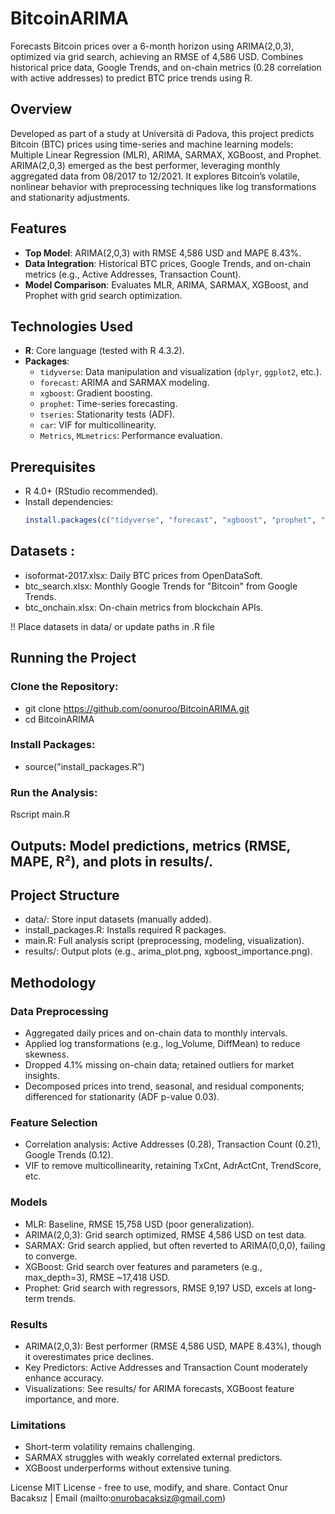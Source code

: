 # BitcoinARIMA

Forecasts Bitcoin prices over a 6-month horizon using ARIMA(2,0,3), optimized via grid search, achieving an RMSE of 4,586 USD. Combines historical price data, Google Trends, and on-chain metrics (0.28 correlation with active addresses) to predict BTC price trends using R.

## Overview

Developed as part of a study at Università di Padova, this project predicts Bitcoin (BTC) prices using time-series and machine learning models: Multiple Linear Regression (MLR), ARIMA, SARMAX, XGBoost, and Prophet. ARIMA(2,0,3) emerged as the best performer, leveraging monthly aggregated data from 08/2017 to 12/2021. It explores Bitcoin’s volatile, nonlinear behavior with preprocessing techniques like log transformations and stationarity adjustments.

## Features
- **Top Model**: ARIMA(2,0,3) with RMSE 4,586 USD and MAPE 8.43%.
- **Data Integration**: Historical BTC prices, Google Trends, and on-chain metrics (e.g., Active Addresses, Transaction Count).
- **Model Comparison**: Evaluates MLR, ARIMA, SARMAX, XGBoost, and Prophet with grid search optimization.

## Technologies Used
- **R**: Core language (tested with R 4.3.2).
- **Packages**:
  - `tidyverse`: Data manipulation and visualization (`dplyr`, `ggplot2`, etc.).
  - `forecast`: ARIMA and SARMAX modeling.
  - `xgboost`: Gradient boosting.
  - `prophet`: Time-series forecasting.
  - `tseries`: Stationarity tests (ADF).
  - `car`: VIF for multicollinearity.
  - `Metrics`, `MLmetrics`: Performance evaluation.

## Prerequisites
- R 4.0+ (RStudio recommended).
- Install dependencies:
  ```R
  install.packages(c("tidyverse", "forecast", "xgboost", "prophet", "tseries", "car", "Metrics", "MLmetrics"))

## Datasets :
- isoformat-2017.xlsx: Daily BTC prices from OpenDataSoft.
- btc_search.xlsx: Monthly Google Trends for "Bitcoin" from Google Trends.
- btc_onchain.xlsx: On-chain metrics from blockchain APIs.

!! Place datasets in data/ or update paths in .R file

## Running the Project
###   Clone the Repository:
- git clone https://github.com/oonuroo/BitcoinARIMA.git
- cd BitcoinARIMA
### Install Packages:
- source("install_packages.R")

###  Run the Analysis:
Rscript main.R

## Outputs: Model predictions, metrics (RMSE, MAPE, R²), and plots in results/.

## Project Structure
- data/: Store input datasets (manually added).
- install_packages.R: Installs required R packages.
- main.R: Full analysis script (preprocessing, modeling, visualization).
- results/: Output plots (e.g., arima_plot.png, xgboost_importance.png).

## Methodology
### Data Preprocessing
- Aggregated daily prices and on-chain data to monthly intervals.
- Applied log transformations (e.g., log_Volume, DiffMean) to reduce skewness.
- Dropped 4.1% missing on-chain data; retained outliers for market insights.
- Decomposed prices into trend, seasonal, and residual components; differenced for stationarity (ADF p-value 0.03).

### Feature Selection
- Correlation analysis: Active Addresses (0.28), Transaction Count (0.21), Google Trends (0.12).
- VIF to remove multicollinearity, retaining TxCnt, AdrActCnt, TrendScore, etc.

### Models
- MLR: Baseline, RMSE 15,758 USD (poor generalization).
- ARIMA(2,0,3): Grid search optimized, RMSE 4,586 USD on test data.
- SARMAX: Grid search applied, but often reverted to ARIMA(0,0,0), failing to converge.
- XGBoost: Grid search over features and parameters (e.g., max_depth=3), RMSE ~17,418 USD.
- Prophet: Grid search with regressors, RMSE 9,197 USD, excels at long-term trends.

### Results
- ARIMA(2,0,3): Best performer (RMSE 4,586 USD, MAPE 8.43%), though it overestimates price declines.
- Key Predictors: Active Addresses and Transaction Count moderately enhance accuracy.
- Visualizations: See results/ for ARIMA forecasts, XGBoost feature importance, and more.

### Limitations
- Short-term volatility remains challenging.
- SARMAX struggles with weakly correlated external predictors.
- XGBoost underperforms without extensive tuning.

License
MIT License - free to use, modify, and share.
Contact
Onur Bacaksız | Email (mailto:onurobacaksiz@gmail.com)

